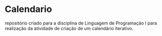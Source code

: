 # Calendario
repositório criado para a disciplina de Linguagem de Programação I para realização da atividade de criação de um calendário iterativo.
